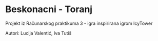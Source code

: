 # Beskonacni - Toranj
 Projekt iz Računarskog praktikuma 3 - igra inspirirana igrom IcyTower
 
 Autori: Lucija Valentić, Iva Tutiš
